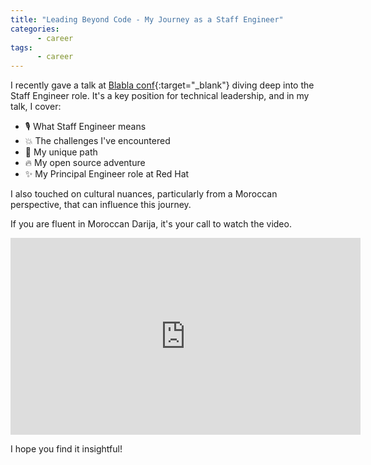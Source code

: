 ```yaml
---
title: "Leading Beyond Code - My Journey as a Staff Engineer"
categories:
      - career
tags:
      - career
---
```


I recently gave a talk at [Blabla conf](https://www.blablaconf.com/){:target="_blank"} diving deep into the Staff Engineer role. It's a key position for technical leadership, and in my talk, I cover:

- 🎙️ What Staff Engineer means
- 💥 The challenges I've encountered
- 🔄 My unique path
- 🔥 My open source adventure
- ✨ My Principal Engineer role at Red Hat


I also touched on cultural nuances, particularly from a Moroccan perspective, that can influence this journey.

If you are fluent in Moroccan Darija, it's your call to watch the video.

<iframe src="https://www.youtube.com/embed/XGAvqEpjavU" width="560" height="315" frameborder="0"></iframe>

I hope you find it insightful!